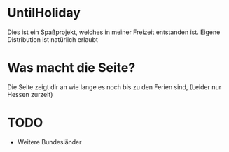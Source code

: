 # UntilHoliday

Dies ist ein Spaßprojekt, welches in meiner Freizeit entstanden ist. Eigene Distribution ist natürlich erlaubt

# Was macht die Seite?

Die Seite zeigt dir an wie lange es noch bis zu den Ferien sind, (Leider nur Hessen zurzeit)

# TODO

- Weitere Bundesländer

